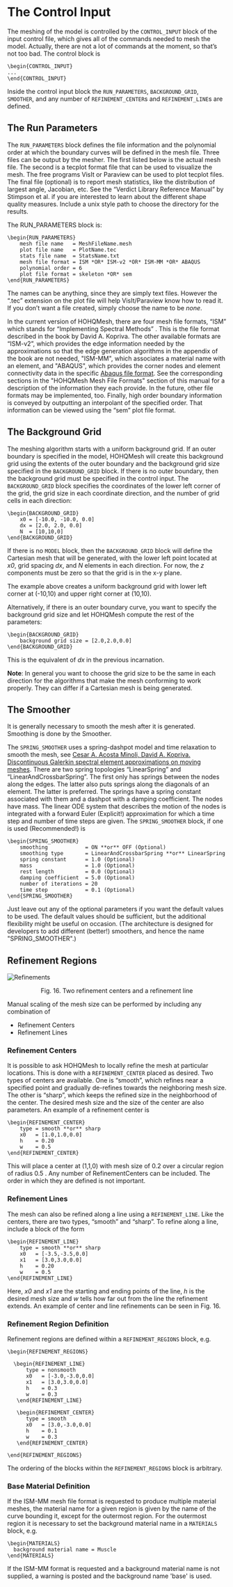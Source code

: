# The Control Input

The meshing of the model is controlled by the `CONTROL_INPUT` block of the input control file, which gives all of the commands needed to mesh the model. Actually, there are not a lot of commands at the moment, so that’s not too bad. The control block is

	\begin{CONTROL_INPUT}
	...
	\end{CONTROL_INPUT}

Inside the control input block the `RUN_PARAMETERS`, `BACKGROUND_GRID`, `SMOOTHER`, and any number of `REFINEMENT_CENTER`s and `REFINEMENT_LINE`s  are defined.

## The Run Parameters<a name="RunParameters"></a>

The `RUN_PARAMETERS` block defines the file information and the polynomial order at which the boundary curves will be defined in the mesh file. Three files can be output by the mesher. The first listed below is the actual mesh file. The second is a tecplot format file that can be used to visualize the mesh. The free programs VisIt or Paraview can be used to plot tecplot files. The final file (optional) is to report mesh statistics, like the distribution of largest angle, Jacobian, etc. See the “Verdict Library Reference Manual” by Stimpson et al. if you are interested to learn about the different shape quality measures. Include a unix style path to choose the directory for the results.

The RUN_PARAMETERS block is:

	\begin{RUN_PARAMETERS}
		mesh file name   = MeshFileName.mesh
		plot file name   = PlotName.tec
		stats file name  = StatsName.txt
		mesh file format = ISM *OR* ISM-v2 *OR* ISM-MM *OR* ABAQUS
		polynomial order = 6
		plot file format = skeleton *OR* sem
	\end{RUN_PARAMETERS}

The names can be anything, since they are simply text files. However the “.tec” extension on the plot file will help VisIt/Paraview know how to read it. If you don’t want a file created, simply choose the name to be *none*.

In the current version of  HOHQMesh, there are four mesh file formats, “ISM” which stands for “Implementing Spectral Methods” . This is the file format described in the book by David A. Kopriva. The other available formats are “ISM-v2”, which provides the edge information needed by the approximations so that the edge generation algorithms in the appendix of the book are not needed, "ISM-MM", which associates a material name with an element, and "ABAQUS", which provides the corner nodes and element connectivity data in the specific [Abaqus file format](https://abaqus-docs.mit.edu/2017/English/SIMACAEMODRefMap/simamod-c-model.htm). See the corresponding sections in the "HOHQMesh Mesh File Formats" section of this manual for a description of the information they each provide. In the future, other file formats may be implemented, too. Finally, high order boundary information is conveyed by outputting an interpolant of the specified order. That information can be viewed using the “sem” plot file format.

## The Background Grid<a name="BackgroundGrid"></a>

The meshing algorithm starts with a uniform background grid. If an outer boundary is specified in the model, HOHQMesh will create this background grid using the extents of the outer boundary and the background grid size specified in the `BACKGROUND_GRID` block. If there is no outer boundary, then the background grid must be specified in the control input. The `BACKGROUND_GRID` block specifies the coordinates of the lower left corner of the grid, the grid size in each coordinate direction, and the number of  grid cells in each direction:

	\begin{BACKGROUND_GRID}
		x0 = [-10.0, -10.0, 0.0]
		dx = [2.0, 2.0, 0.0]
		N  = [10,10,0]
	\end{BACKGROUND_GRID}

If there is no `MODEL` block, then the `BACKGROUND_GRID` block will define the Cartesian mesh that will be generated, with the lower left point located at *x0*, grid spacing *dx*, and *N* elements in each direction. For now, the *z* components must be zero so that the grid is in the x-y plane.

The example above creates a uniform background grid with lower left corner at (-10,10) and upper right corner at (10,10).

Alternatively, if there is an outer boundary curve, you want to specify the background grid size and let HOHQMesh compute the rest of the parameters:

	\begin{BACKGROUND_GRID}
		background grid size = [2.0,2.0,0.0]
	\end{BACKGROUND_GRID}

This is the equivalent of *dx* in the previous incarnation.

**Note**: In general you want to choose the grid size to be the same in each direction for the algorithms that make the mesh conforming to work properly. They can differ if a Cartesian mesh is being generated.

## The Smoother<a name="Smoother"></a>
It is generally necessary to smooth the mesh after it is generated. Smoothing is done by the Smoother.

The `SPRING_SMOOTHER` uses a spring-dashpot model and time relaxation to smooth the mesh, see [Cesar A. Acosta Minoli, David A. Kopriva. Discontinuous Galerkin spectral element approximations on moving meshes](https://www.sciencedirect.com/science/article/pii/S0021999110006534). There are two spring topologies “LinearSpring” and “LinearAndCrossbarSpring”. The first only has springs between the nodes along the edges. The latter also puts springs along the diagonals of an element. The latter is preferred. The springs have a spring constant associated with them and a dashpot with a damping coefficient. The nodes have mass. The linear ODE system that describes the motion of the nodes is integrated with a forward Euler (Explicit!) approximation for which a time step and number of time steps are given. The `SPRING_SMOOTHER` block, if one is used (Recommended!)  is

	\begin{SPRING_SMOOTHER}
		smoothing            = ON **or** OFF (Optional)
		smoothing type       = LinearAndCrossbarSpring **or** LinearSpring
		spring constant      = 1.0 (Optional)
		mass                 = 1.0 (Optional)
		rest length          = 0.0 (Optional)
		damping coefficient  = 5.0 (Optional)
		number of iterations = 20
		time step            = 0.1 (Optional)
	\end{SPRING_SMOOTHER}

Just leave out any of the optional parameters if you want the default values to be used. The default values should be sufficient, but the additional flexibility might be useful on occasion. (The architecture is designed for developers to add different (better!) smoothers, and hence the name "SPRING_SMOOTHER".)

## Refinement Regions<a name="RefinementRegions"></a>
![Refinements](https://user-images.githubusercontent.com/3637659/121807868-46ae1680-cc56-11eb-8941-c9ad8d259da2.png)
<p align = "center"> Fig. 16. Two refinement centers and a refinement line</p>

Manual scaling of the mesh size can be performed by including any combination of

* Refinement Centers
* Refinement Lines

### Refinement Centers<a name="Centers"></a>
It is possible to ask HOHQMesh to locally refine the mesh at particular locations. This is done with a `REFINEMENT_CENTER` placed as desired. Two types of centers are available. One is “smooth”, which refines near a specified point and gradually de-refines towards the neighboring mesh size. The other is “sharp”, which keeps the refined size in the neighborhood of the center. The desired mesh size and the size of the center are also parameters. An example of a refinement center is

	\begin{REFINEMENT_CENTER}
		type = smooth **or** sharp
		x0   = [1.0,1.0,0.0]
		h    = 0.20
		w    = 0.5
	\end{REFINEMENT_CENTER}

This will place a center at (1,1,0) with mesh size of 0.2 over a circular region of radius  0.5 . Any number of RefinementCenters can be included. The order in which they are defined is not important.

### Refinement Lines<a name="RefinementLines"></a>
The mesh can also be refined along a line using a `REFINEMENT_LINE`. Like the centers, there are two types, “smooth” and “sharp”. To refine along a line, include a block of the form

	\begin{REFINEMENT_LINE}
		type = smooth **or** sharp
		x0   = [-3.5,-3.5,0.0]
		x1   = [3.0,3.0,0.0]
		h    = 0.20
		w    = 0.5
	\end{REFINEMENT_LINE}

Here, *x0* and *x1* are the starting and ending points of the line, *h* is the desired mesh size and *w* tells how far out from the line the refinement extends. An example of center and line refinements can be seen in Fig. 16.
### Refinement Region Definition<a name="RefinementDefinition"></a>

Refinement regions are defined within a `REFINEMENT_REGIONS` block, e.g.

	\begin{REFINEMENT_REGIONS}

      \begin{REFINEMENT_LINE}
          type = nonsmooth
          x0   = [-3.0,-3.0,0.0]
          x1   = [3.0,3.0,0.0]
          h    = 0.3
          w    = 0.3
       \end{REFINEMENT_LINE}

       \begin{REFINEMENT_CENTER}
          type = smooth
          x0   = [3.0,-3.0,0.0]
          h    = 0.1
          w    = 0.3
       \end{REFINEMENT_CENTER}

	\end{REFINEMENT_REGIONS}

The ordering of the blocks within the `REFINEMENT_REGIONS` block is arbitrary.

### Base Material Definition<a name="BaseMaterialDefinition"></a>

If the ISM-MM mesh file format is requested to produce multiple material meshes, the material name for a given region is given by the name of the curve bounding it, except for the outermost region. For the outermost region it is necessary to set the background material name in a `MATERIALS` block, e.g.

	\begin{MATERIALS}
      background material name = Muscle
	\end{MATERIALS}

If the ISM-MM format is requested and a background material name is not supplied, a warning is posted and the background name 'base' is used.
